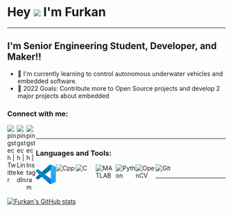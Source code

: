 # Hey <img src="https://media.giphy.com/media/hvRJCLFzcasrR4ia7z/giphy.gif" width="25px">  I'm Furkan
---
## I'm Senior Engineering Student, Developer, and Maker!!


- 🧭 I'm currently learning to control autonomous underwater vehicles and embedded software.
- 🥅 2022 Goals: Contribute more to Open Source projects and develop 2 major projects about embedded


### Connect with me:

[<img align="left" alt="pingstech | Twitter" width="22px" src="https://user-images.githubusercontent.com/62206442/144138529-f99ba513-c423-46a6-a770-8baa9dc29b3a.png" />][twitter]
[<img align="left" alt="pingstech | LinkedIn" width="22px" src="https://user-images.githubusercontent.com/62206442/144138463-6e1a1009-3562-489a-8735-fa0b42056ffe.png" />][linkedin]
[<img align="left" alt="pingstech | Instagram" width="22px" src="https://user-images.githubusercontent.com/62206442/144138427-d2bbddb4-2ccf-457a-833b-5c31404fece8.png" />][instagram]

<br />

---

### Languages and Tools:

<img align="left" alt="Visual Studio Code" width="46px" src="https://raw.githubusercontent.com/github/explore/80688e429a7d4ef2fca1e82350fe8e3517d3494d/topics/visual-studio-code/visual-studio-code.png" />
<img align="left" alt="Cpp" width="46px" src="https://user-images.githubusercontent.com/62206442/144137890-f26e3ded-3c6d-46cb-8903-5b4f0ce23651.png" />
<img align="left" alt="C" width="46px" src="https://user-images.githubusercontent.com/62206442/144138175-6da173eb-3850-4edd-920d-16bac9718b33.png" />
<img align="left" alt="MATLAB" width="46px" src="https://user-images.githubusercontent.com/62206442/144137819-4ca90d65-342c-4034-8759-d786dfc4f181.png" />
<img align="left" alt="Python" width="46px" src="https://user-images.githubusercontent.com/62206442/144138021-760e34a1-1ad7-478b-99ca-1d6a6824d60d.png" />
<img align="left" alt="OpenCV" width="46px" src="https://user-images.githubusercontent.com/62206442/144134752-d55809f1-dfce-4293-a7db-dd4085bb8728.png" />
<img align="left" alt="Git" width="46px" src="https://user-images.githubusercontent.com/62206442/144137610-df54b9ce-9e24-4547-afc7-b56144ccd932.png" />

<br />

---

<br />


[![Furkan's GitHub stats](https://github-readme-stats.vercel.app/api?username=pingstech&show_icons=true&theme=gotham)](https://github.com/pingstech/github-readme-stats)


[twitter]: https://twitter.com/PingmanTheBear
[instagram]: https://instagram.com/mryayla
[linkedin]: https://linkedin.com/in/yaylafurkan
